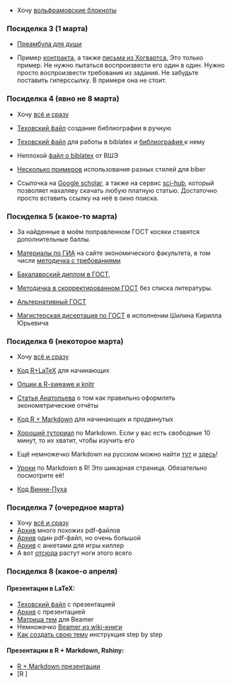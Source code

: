 

* Хочу [вольфрамовские блокноты]( )



### Посиделка 3 (1 марта)

* [Преамбула для души]( )

* Пример [контракта,]( ) а также [письма из Хогвартса.]( ) Это только пример. Не нужно пытаться воспроизвести его один в один. Нужно просто воспроизвести требования из задания. Не забудьте поставить гиперссылку. В примере она не стоит.


### Посиделка 4 (явно не 8 марта)

* Хочу [всё и сразу]( )

* [Texовский файл]( ) создание библиографии в ручную
* [Texовский файл]( ) для работы в biblatex и [библиография ]( ) к нему
* Неплохой [файл о biblatex]( ) от ВШЭ
* [Несколько примеров](https://ru.sharelatex.com/learn/Biblatex_bibliography_styles) использования разных стилей для biber

* Ссылочка на [Google scholar](https://scholar.google.ru/), а также на сервис [sci-hub](http://www.sci-hub.cc/), который позволяет нахаляву скачать любую платную статью. Достаточно просто вставить ссылку на неё в окно поиска.


### Посиделка 5 (какое-то марта)

* За найденные в моём поправленном ГОСТ косяки ставятся дополнительные баллы.

* [Материалы по ГИА](http://economy.ranepa.ru/studentam/gia/) на сайте экономического факультета, в том числе [методичка с требованиями](http://economy.ranepa.ru/new/wp-content/uploads/2016/03/Metod-oform-bakalavr-2016.pdf)

* [Бакалаврский диплом в ГОСТ]( ),
* [Методичка в скорректированном ГОСТ]( ) без списка литературы.
* [Альтернативный ГОСТ](https://github.com/AndreyAkinshin/Russian-Phd-LaTeX-Dissertation-Template)
* [Магистерская дисертация по ГОСТ]( ) в исполнении Шилина Кирилла Юрьевича


### Посиделка 6 (некоторое марта)

* Хочу [всё и сразу]( )

* [Код R+LaTeX]( ) для начинающих
* [Опции в R-sweawe и knitr](http://yihui.name/knitr/options/)
* [Статья Анатольева](http://quantile.ru/04/04-SA.pdf) о том как правильно оформлять эконометрические отчёты

* [Код R + Markdown]( ) для начинающих и продвинутых

* [Хороший туториал](http://www.markdowntutorial.com/) по Markdown. Если у вас есть свободные 10 минут, то их хватит, чтобы изучить его
* Ещё немножечко Markdown на русском можно найти [тут](http://opp.psy.msu.ru/help.php?file=markdown.html) и [здесь](http://opp.psy.msu.ru/help.php?file=advanced_markdown.html)!
* [Уроки](http://rmarkdown.rstudio.com/) по Markdown в R! Это шикарная страница. Обязательно посмотрите её!

* [Код Винни-Пуха]( )


### Посиделка 7 (очередное марта)

* Хочу [всё и сразу]( )
* [Архив]( ) много похожих pdf-файлов
* [Архив]( ) один pdf-файл, но очень большой
* [Архив]( ) с анкетами для игры киллер
* А вот [отсюда](https://botthoughts.wordpress.com/2012/05/17/generating-reports-for-different-data-sets-using-brew-and-knitr/) растут ноги этого всего


### Посиделка 8 (какое-о апреля)

#### Презентации в LaTeX:
* [Texовский файл](https://github.com/FUlyankin/LaTeX/blob/master/sem_6/Presentation/beamer.tex) с презентацией
* [Архив](https://github.com/FUlyankin/LaTeX/raw/master/sem_6/Presentation.zip) с презентацией
*  [Матрица тем](https://www.hartwork.org/beamer-theme-matrix/) для Beamer
* Немножечко [Beamer из wiki-книги](https://en.wikibooks.org/wiki/LaTeX/Presentations)
* [Как создать свою тему](http://hamaluik.com/posts/better-beamer-themes/) инструкция step by step

#### Презентации в R + Markdown, Rshiny:
* [R + Markdown презентации]( )
* [R ]
